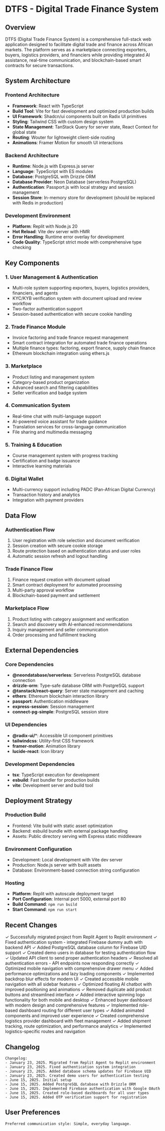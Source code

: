 # DTFS - Digital Trade Finance System

## Overview

DTFS (Digital Trade Finance System) is a comprehensive full-stack web application designed to facilitate digital trade and finance across African markets. The platform serves as a marketplace connecting exporters, buyers, logistics providers, and financiers while providing integrated AI assistance, real-time communication, and blockchain-based smart contracts for secure transactions.

## System Architecture

### Frontend Architecture
- **Framework**: React with TypeScript
- **Build Tool**: Vite for fast development and optimized production builds
- **UI Framework**: Shadcn/ui components built on Radix UI primitives
- **Styling**: Tailwind CSS with custom design system
- **State Management**: TanStack Query for server state, React Context for global state
- **Routing**: Wouter for lightweight client-side routing
- **Animations**: Framer Motion for smooth UI interactions

### Backend Architecture
- **Runtime**: Node.js with Express.js server
- **Language**: TypeScript with ES modules
- **Database**: PostgreSQL with Drizzle ORM
- **Database Provider**: Neon Database (serverless PostgreSQL)
- **Authentication**: Passport.js with local strategy and session management
- **Session Store**: In-memory store for development (should be replaced with Redis in production)

### Development Environment
- **Platform**: Replit with Node.js 20
- **Hot Reload**: Vite dev server with HMR
- **Error Handling**: Runtime error overlay for development
- **Code Quality**: TypeScript strict mode with comprehensive type checking

## Key Components

### 1. User Management & Authentication
- Multi-role system supporting exporters, buyers, logistics providers, financiers, and agents
- KYC/KYB verification system with document upload and review workflow
- Two-factor authentication support
- Session-based authentication with secure cookie handling

### 2. Trade Finance Module
- Invoice factoring and trade finance request management
- Smart contract integration for automated trade finance operations
- Multiple finance types: factoring, export finance, supply chain finance
- Ethereum blockchain integration using ethers.js

### 3. Marketplace
- Product listing and management system
- Category-based product organization
- Advanced search and filtering capabilities
- Seller verification and badge system

### 4. Communication System
- Real-time chat with multi-language support
- AI-powered voice assistant for trade guidance
- Translation services for cross-language communication
- File sharing and multimedia messaging

### 5. Training & Education
- Course management system with progress tracking
- Certification and badge issuance
- Interactive learning materials

### 6. Digital Wallet
- Multi-currency support including PADC (Pan-African Digital Currency)
- Transaction history and analytics
- Integration with payment providers

## Data Flow

### Authentication Flow
1. User registration with role selection and document verification
2. Session creation with secure cookie storage
3. Route protection based on authentication status and user roles
4. Automatic session refresh and logout handling

### Trade Finance Flow
1. Finance request creation with document upload
2. Smart contract deployment for automated processing
3. Multi-party approval workflow
4. Blockchain-based payment and settlement

### Marketplace Flow
1. Product listing with category assignment and verification
2. Search and discovery with AI-enhanced recommendations
3. Inquiry management and seller communication
4. Order processing and fulfillment tracking

## External Dependencies

### Core Dependencies
- **@neondatabase/serverless**: Serverless PostgreSQL database connection
- **drizzle-orm**: Type-safe database ORM with PostgreSQL support
- **@tanstack/react-query**: Server state management and caching
- **ethers**: Ethereum blockchain interaction library
- **passport**: Authentication middleware
- **express-session**: Session management
- **connect-pg-simple**: PostgreSQL session store

### UI Dependencies
- **@radix-ui/***: Accessible UI component primitives
- **tailwindcss**: Utility-first CSS framework
- **framer-motion**: Animation library
- **lucide-react**: Icon library

### Development Dependencies
- **tsx**: TypeScript execution for development
- **esbuild**: Fast bundler for production builds
- **vite**: Development server and build tool

## Deployment Strategy

### Production Build
- Frontend: Vite build with static asset optimization
- Backend: esbuild bundle with external package handling
- Assets: Public directory serving with Express static middleware

### Environment Configuration
- Development: Local development with Vite dev server
- Production: Node.js server with built assets
- Database: Environment-based connection string configuration

### Hosting
- **Platform**: Replit with autoscale deployment target
- **Port Configuration**: Internal port 5000, external port 80
- **Build Command**: `npm run build`
- **Start Command**: `npm run start`

## Recent Changes

✓ Successfully migrated project from Replit Agent to Replit environment
✓ Fixed authentication system - integrated Firebase dummy auth with backend API
✓ Added PostgreSQL database column for Firebase UID support
✓ Created demo users in database for testing authentication flow
✓ Updated API client to send proper authentication headers
✓ Resolved all authentication errors - API endpoints now responding correctly
✓ Optimized mobile navigation with comprehensive drawer menu
✓ Added performance optimizations and lazy loading components
✓ Implemented backdrop blur effects for modern UI
✓ Created accessible mobile navigation with all sidebar features
✓ Optimized floating AI chatbot with improved positioning and animations
✓ Removed duplicate add product buttons and streamlined interface
✓ Added interactive spinning logo functionality for both mobile and desktop
✓ Enhanced buyer dashboard with modern design and comprehensive features
✓ Implemented role-based dashboard routing for different user types
✓ Added animated components and improved user experience
✓ Created comprehensive logistics provider dashboard with fleet management
✓ Added shipment tracking, route optimization, and performance analytics
✓ Implemented logistics-specific routes and navigation

## Changelog

```
Changelog:
- January 23, 2025. Migrated from Replit Agent to Replit environment
- January 23, 2025. Fixed authentication system integration
- January 23, 2025. Added database schema updates for Firebase UID
- January 23, 2025. Created demo users for authentication testing
- June 15, 2025. Initial setup
- June 15, 2025. Added PostgreSQL database with Drizzle ORM
- June 15, 2025. Implemented Firebase authentication with Google OAuth
- June 15, 2025. Created role-based dashboards for all user types
- June 15, 2025. Added OTP verification support for registration
```

## User Preferences

```
Preferred communication style: Simple, everyday language.
```